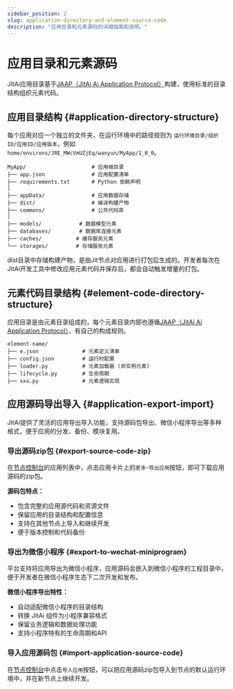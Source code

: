```yaml
---
sidebar_position: 2
slug: application-directory-and-element-source-code
description: "应用目录和元素源码的详细指南和说明。"
---
```


# 应用目录和元素源码

JitAi应用目录基于[JAAP（JitAi Ai Application Protocol）](../../reference/runtime-platform/JAAP)构建，使用标准的目录结构组织元素代码。

## 应用目录结构 {#application-directory-structure}

每个应用对应一个独立的文件夹，在运行环境中的路径规则为 `运行环境目录/组织ID/应用ID/应用版本`，例如 `home/environs/JRE_MWcVmUZjEq/wanyun/MyApp/1_0_0`。

```plaintext title="标准目录结构示例"
MyApp/                     # 应用根目录
├── app.json               # 应用配置清单
├── requirements.txt       # Python 依赖声明
│
├── appData/               # 应用数据存储
├── dist/                  # 编译构建产物
├── commons/               # 公共代码库
│
├── models/            # 数据模型元素
├── databases/         # 数据库连接元素
├── caches/           # 缓存服务元素
└── storages/         # 存储服务元素
```

dist目录中存储构建产物，是由Jit节点对应用进行打包后生成的。开发者每次在JitAi开发工具中修改应用元素代码并保存后，都会自动触发增量的打包。

## 元素代码目录结构 {#element-code-directory-structure}

应用目录是由元素目录组成的，每个元素目录内部也遵循[JAAP（JitAi Ai Application Protocol）](../../reference/runtime-platform/JAAP)，有自己的构成规则。

```plaintext title="标准元素目录结构"
element-name/
├── e.json              # 元素定义清单
├── config.json         # 运行时配置
├── loader.py           # 元素加载器 (非实例元素)
├── lifecycle.py        # 生命周期
├── xxx.py              # 元素逻辑实现
```

## 应用源码导出导入 {#application-export-import}

JitAi提供了灵活的应用导出导入功能，支持源码包导出、微信小程序导出等多种格式，便于应用的分发、备份、模块复用。

### 导出源码zip包 {#export-source-code-zip}

在[节点控制台](../creating-and-publishing-applications/runtime-environment-management#node-local-default-runtime-environment)的应用列表中，点击应用卡片上的`更多`-`导出应用`按钮，即可下载应用源码的zip包。

**源码包特点：**
- 包含完整的应用源代码和资源文件
- 保留应用的目录结构和配置信息
- 支持在其他节点上导入和继续开发
- 便于版本控制和代码备份

### 导出为微信小程序 {#export-to-wechat-miniprogram}

平台支持将应用导出为微信小程序，应用源码会嵌入到微信小程序的工程目录中，便于开发者在微信小程序生态下二次开发和发布。

**微信小程序导出特性：**
- 自动适配微信小程序的目录结构
- 转换 JitAi 组件为小程序兼容格式
- 保留业务逻辑和数据处理功能
- 支持小程序特有的生命周期和API

### 导入应用源码包 {#import-application-source-code}

在[节点控制台](../creating-and-publishing-applications/runtime-environment-management#node-local-default-runtime-environment)中点击`导入应用`按钮，可以把应用源码zip包导入到节点的默认运行环境中，并在新节点上继续开发。
